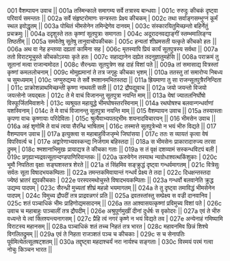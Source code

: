 001  वैशम्पायन उवाच ||
001a तस्मिन्काले समागम्य सर्वे तत्रास्य बान्धवाः |
001c रुरुदुः कीचकं दृष्ट्वा परिवार्य समन्ततः ||
002a सर्वे संहृष्टरोमाणः सन्त्रस्ताः प्रेक्ष्य कीचकम् |
002c तथा सर्वाङ्गसम्भुग्नं कूर्मं स्थल इवोद्धृतम् ||
003a पोथितं भीमसेनेन तमिन्द्रेणेव दानवम् |
003c संस्कारयितुमिच्छन्तो बहिर्नेतुं प्रचक्रमुः ||
004a ददृशुस्ते ततः कृष्णां सूतपुत्राः समागताः |
004c अदूरादनवद्याङ्गीं स्तम्भमालिङ्ग्य तिष्ठतीम् ||
005a समवेतेषु सूतेषु तानुवाचोपकीचकः |
005c हन्यतां शीघ्रमसती यत्कृते कीचको हतः ||
006a अथ वा नेह हन्तव्या दह्यतां कामिना सह |
006c मृतस्यापि प्रियं कार्यं सूतपुत्रस्य सर्वथा ||
007a ततो विराटमूचुस्ते कीचकोऽस्याः कृते हतः |
007c सहाद्यानेन दह्येत तदनुज्ञातुमर्हसि ||
008a पराक्रमं तु सूतानां मत्वा राजान्वमोदत |
008c सैरन्ध्र्याः सूतपुत्रेण सह दाहं विशां पते ||
009a तां समासाद्य वित्रस्तां कृष्णां कमललोचनाम् |
009c मोमुह्यमानां ते तत्र जगृहुः कीचका भृशम् ||
010a ततस्तु तां समारोप्य निबध्य च सुमध्यमाम् |
010c जग्मुरुद्यम्य ते सर्वे श्मशानमभितस्तदा ||
011a ह्रियमाणा तु सा राजन्सूतपुत्रैरनिन्दिता |
011c प्राक्रोशन्नाथमिच्छन्ती कृष्णा नाथवती सती ||
012  द्रौपद्युवाच ||
012a जयो जयन्तो विजयो जयत्सेनो जयद्बलः |
012c ते मे वाचं विजानन्तु सूतपुत्रा नयन्ति माम् ||
013a येषां ज्यातलनिर्घोषो विस्फूर्जितमिवाशनेः |
013c व्यश्रूयत महायुद्धे भीमघोषस्तरस्विनाम् ||
014a रथघोषश्च बलवान्गन्धर्वाणां यशस्विनाम् |
014c ते मे वाचं विजानन्तु सूतपुत्रा नयन्ति माम् ||
015  वैशम्पायन उवाच ||
015a तस्यास्ताः कृपणा वाचः कृष्णायाः परिदेविताः |
015c श्रुत्वैवाभ्यपतद्भीमः शयनादविचारयन् ||
016  भीमसेन उवाच ||
016a अहं शृणोमि ते वाचं त्वया सैरन्ध्रि भाषिताम् |
016c तस्मात्ते सूतपुत्रेभ्यो न भयं भीरु विद्यते ||
017  वैशम्पायन उवाच ||
017a इत्युक्त्वा स महाबाहुर्विजजृम्भे जिघांसया |
017c ततः स व्यायतं कृत्वा वेषं विपरिवर्त्य च |
017e अद्वारेणाभ्यवस्कन्द्य निर्जगाम बहिस्तदा ||
018a स भीमसेनः प्राकारादारुज्य तरसा द्रुमम् |
018c श्मशानाभिमुखः प्रायाद्यत्र ते कीचका गताः ||
019a स तं वृक्षं दशव्यामं सस्कन्धविटपं बली |
019c प्रगृह्याभ्यद्रवत्सूतान्दण्डपाणिरिवान्तकः ||
020a ऊरुवेगेन तस्याथ न्यग्रोधाश्वत्थकिंशुकाः |
020c भूमौ निपतिता वृक्षाः सङ्घशस्तत्र शेरते ||
021a तं सिंहमिव सङ्क्रुद्धं दृष्ट्वा गन्धर्वमागतम् |
021c वित्रेसुः सर्वतः सूता विषादभयकम्पिताः ||
022a तमन्तकमिवायान्तं गन्धर्वं प्रेक्ष्य ते तदा |
022c दिधक्षन्तस्तदा ज्येष्ठं भ्रातरं ह्युपकीचकाः |
022e परस्परमथोचुस्ते विषादभयकम्पिताः ||
023a गन्धर्वो बलवानेति क्रुद्ध उद्यम्य पादपम् |
023c सैरन्ध्री मुच्यतां शीघ्रं महन्नो भयमागतम् ||
024a ते तु दृष्ट्वा तमाविद्धं भीमसेनेन पादपम् |
024c विमुच्य द्रौपदीं तत्र प्राद्रवन्नगरं प्रति ||
025a द्रवतस्तांस्तु सम्प्रेक्ष्य स वज्री दानवानिव |
025c शतं पञ्चाधिकं भीमः प्राहिणोद्यमसादनम् ||
026a तत आश्वासयत्कृष्णां प्रविमुच्य विशां पते |
026c उवाच च महाबाहुः पाञ्चालीं तत्र द्रौपदीम् |
026e अश्रुपूर्णमुखीं दीनां दुर्धर्षः स वृकोदरः ||
027a एवं ते भीरु वध्यन्ते ये त्वां क्लिश्यन्त्यनागसम् |
027c प्रैहि त्वं नगरं कृष्णे न भयं विद्यते तव |
027e अन्येनाहं गमिष्यामि विराटस्य महानसम् ||
028a पञ्चाधिकं शतं तच्च निहतं तत्र भारत |
028c महावनमिव छिन्नं शिश्ये विगलितद्रुमम् ||
029a एवं ते निहता राजञ्शतं पञ्च च कीचकाः |
029c स च सेनापतिः पूर्वमित्येतत्सूतषट्शतम् ||
030a तद्दृष्ट्वा महदाश्चर्यं नरा नार्यश्च सङ्गताः |
030c विस्मयं परमं गत्वा नोचुः किञ्चन भारत ||
